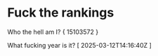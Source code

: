 # Fuck the rankings

Who the hell am I?
{ 15103572 }

What fucking year is it?
[ 2025-03-12T14:16:40Z ]
